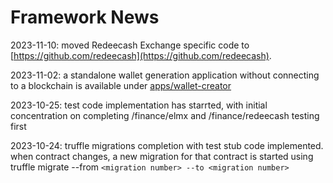 # Framework News

2023-11-10:	moved Redeecash Exchange specific code to [https://github.com/redeecash](https://github.com/redeecash).

2023-11-02:	a standalone wallet generation application without connecting to a blockchain is available under [apps/wallet-creator](apps/wallet-creator)

2023-10-25:	test code implementation has starrted, with initial concentration on completing /finance/elmx and /finance/redeecash testing first

2023-10-24:  	truffle migrations completion with test stub code implemented. when contract changes, a new migration for that contract is started using truffle migrate --from `<migration number> --to <migration number>`
